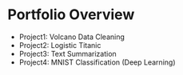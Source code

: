 # Portfolio Overview

- Project1: Volcano Data Cleaning
- Project2: Logistic Titanic
- Project3: Text Summarization
- Project4: MNIST Classification (Deep Learning)
